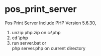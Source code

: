 # pos_print_server
Pos Print Server  Include PHP Version 5.6.30,

1. unzip php.zip on c:\php
2. cd \php
3. run server.bat or   
php server.php
on current directory

